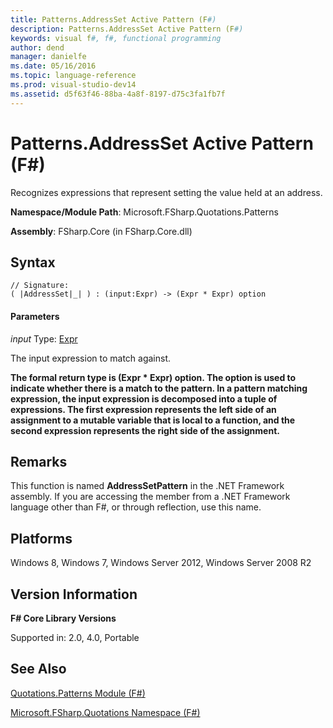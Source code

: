 ```yaml
---
title: Patterns.AddressSet Active Pattern (F#)
description: Patterns.AddressSet Active Pattern (F#)
keywords: visual f#, f#, functional programming
author: dend
manager: danielfe
ms.date: 05/16/2016
ms.topic: language-reference
ms.prod: visual-studio-dev14
ms.assetid: d5f63f46-88ba-4a8f-8197-d75c3fa1fb7f 
---
```


# Patterns.AddressSet Active Pattern (F#)

Recognizes expressions that represent setting the value held at an address.

**Namespace/Module Path**: Microsoft.FSharp.Quotations.Patterns

**Assembly**: FSharp.Core (in FSharp.Core.dll)


## Syntax

```
// Signature:
( |AddressSet|_| ) : (input:Expr) -> (Expr * Expr) option
```

#### Parameters
*input*
Type: [Expr](http://msdn.microsoft.com/en-us/library/ed6a2caf-69d4-45c2-ab97-e9b3be9bce65)


The input expression to match against.



**The formal return type is (Expr &#42; Expr) option. The option is used to indicate whether there is a match to the pattern. In a pattern matching expression, the input expression is decomposed into a tuple of expressions. The first expression represents the left side of an assignment to a mutable variable that is local to a function, and the second expression represents the right side of the assignment.**
## Remarks
This function is named **AddressSetPattern** in the .NET Framework assembly. If you are accessing the member from a .NET Framework language other than F#, or through reflection, use this name.


## Platforms
Windows 8, Windows 7, Windows Server 2012, Windows Server 2008 R2


## Version Information
**F# Core Library Versions**

Supported in: 2.0, 4.0, Portable




## See Also
[Quotations.Patterns Module &#40;F&#35;&#41;](Quotations.Patterns-Module-%5BFSharp%5D.md)

[Microsoft.FSharp.Quotations Namespace &#40;F&#35;&#41;](Microsoft.FSharp.Quotations-Namespace-%5BFSharp%5D.md)

